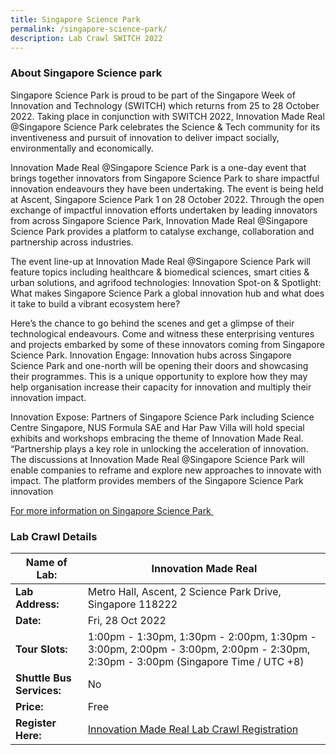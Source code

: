 ```yaml
---
title: Singapore Science Park
permalink: /singapore-science-park/
description: Lab Crawl SWITCH 2022
---
```

### **About Singapore Science park** 
  
Singapore Science Park is proud to be part of the Singapore Week of Innovation and Technology (SWITCH) which returns from 25 to 28 October 2022. Taking place in conjunction with SWITCH 2022, Innovation Made Real @Singapore Science Park celebrates the Science & Tech community for its inventiveness and pursuit of innovation to deliver impact socially, environmentally and economically.

Innovation Made Real @Singapore Science Park is a one-day event that brings together innovators from Singapore Science Park to share impactful innovation endeavours they have been undertaking. The event is being held at Ascent, Singapore Science Park 1 on 28 October 2022. Through the open exchange of impactful innovation efforts undertaken by leading innovators from across Singapore Science Park, Innovation Made Real @Singapore Science Park provides a platform to catalyse exchange, collaboration and partnership across industries. 

The event line-up at Innovation Made Real @Singapore Science Park will feature topics including healthcare & biomedical sciences, smart cities & urban solutions, and agrifood technologies: Innovation Spot-on & Spotlight: What makes Singapore Science Park a global innovation hub and what does it take to build a vibrant ecosystem here? 

Here’s the chance to go behind the scenes and get a glimpse of their technological endeavours. Come and witness these enterprising ventures and projects embarked by some of these innovators coming from Singapore Science Park. Innovation Engage: Innovation hubs across Singapore Science Park and one-north will be opening their doors and showcasing their programmes. This is a unique opportunity to explore how they may help organisation increase their capacity for innovation and multiply their innovation impact. 

Innovation Expose: Partners of Singapore Science Park including Science Centre Singapore, NUS Formula SAE and Har Paw Villa will hold special exhibits and workshops embracing the theme of Innovation Made Real. “Partnership plays a key role in unlocking the acceleration of innovation. The discussions at Innovation Made Real @Singapore Science Park will enable companies to reframe and explore new approaches to innovate with impact. The platform provides members of the Singapore Science Park innovation

[For more information on Singapore Science Park ](https://www.innovationmadereal.sg/)
 
### **Lab Crawl Details**

| **Name of Lab:** | Innovation Made Real |
| -------- | -------- |
| **Lab Address:** | Metro Hall, Ascent, 2 Science Park Drive, Singapore 118222 |
|**Date:** | Fri, 28 Oct 2022 |
|**Tour Slots:** | 1:00pm - 1:30pm, 1:30pm - 2:00pm, 1:30pm - 3:00pm, 2:00pm - 3:00pm, 2:00pm - 2:30pm, 2:30pm - 3:00pm (Singapore Time / UTC +8) |
|**Shuttle Bus Services:** | No |
|**Price:** | Free |
|**Register Here:** | [Innovation Made Real Lab Crawl Registration](https://docs.google.com/forms/d/1s9yxEcneE8TBq6Fzv_vQQ3x2azp12ZksQtQVXbzDQkM/edit) |